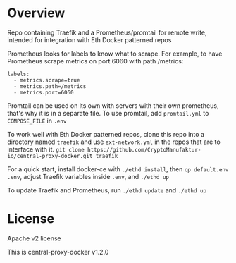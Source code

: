 # Overview

Repo containing Traefik and a Prometheus/promtail for remote write, intended for integration with Eth Docker patterned repos

Prometheus looks for labels to know what to scrape. For example, to have Prometheus scrape metrics on port 6060 with
path /metrics:

```
labels:
  - metrics.scrape=true
  - metrics.path=/metrics
  - metrics.port=6060
```

Promtail can be used on its own with servers with their own prometheus, that's why it is in a separate file.
To use promtail, add `promtail.yml` to `COMPOSE_FILE` in `.env`


To work well with Eth Docker patterned repos, clone this repo into a directory named `traefik` and
use `ext-network.yml` in the repos that are to interface with it.
`git clone https://github.com/CryptoManufaktur-io/central-proxy-docker.git traefik`

For a quick start, install docker-ce with `./ethd install`, then `cp default.env .env`, adjust Traefik variables
inside `.env`, and `./ethd up`

To update Traefik and Prometheus, run `./ethd update` and `./ethd up`

# License

Apache v2 license

This is central-proxy-docker v1.2.0
